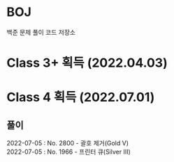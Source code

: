 # BOJ
백준 문제 풀이 코드 저장소

# Class 3+ 획득 (2022.04.03)

# Class 4 획득 (2022.07.01)

## 풀이

2022-07-05 : No. 2800 - 괄호 제거(Gold V)
<br>
2022-07-05 : No. 1966 - 프린터 큐(Silver III)
